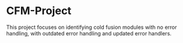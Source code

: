# CFM-Project
This project focuses on identifying cold fusion modules with no error handling, with outdated error handling and updated error handlers.
